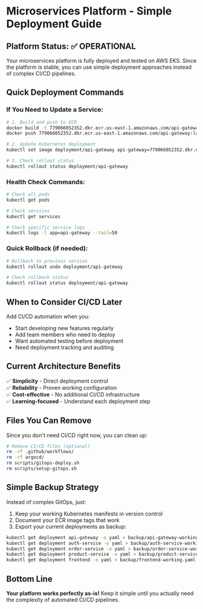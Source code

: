 # Microservices Platform - Simple Deployment Guide

## Platform Status: ✅ OPERATIONAL

Your microservices platform is fully deployed and tested on AWS EKS. Since the platform is stable, you can use simple deployment approaches instead of complex CI/CD pipelines.

## Quick Deployment Commands

### If You Need to Update a Service:

```bash
# 1. Build and push to ECR
docker build -t 779066052352.dkr.ecr.us-east-1.amazonaws.com/api-gateway:latest services/api-gateway/
docker push 779066052352.dkr.ecr.us-east-1.amazonaws.com/api-gateway:latest

# 2. Update Kubernetes deployment
kubectl set image deployment/api-gateway api-gateway=779066052352.dkr.ecr.us-east-1.amazonaws.com/api-gateway:latest

# 3. Check rollout status
kubectl rollout status deployment/api-gateway
```

### Health Check Commands:

```bash
# Check all pods
kubectl get pods

# Check services
kubectl get services

# Check specific service logs
kubectl logs -l app=api-gateway --tail=50
```

### Quick Rollback (if needed):

```bash
# Rollback to previous version
kubectl rollout undo deployment/api-gateway

# Check rollback status
kubectl rollout status deployment/api-gateway
```

## When to Consider CI/CD Later

Add CI/CD automation when you:

- Start developing new features regularly
- Add team members who need to deploy
- Want automated testing before deployment
- Need deployment tracking and auditing

## Current Architecture Benefits

✅ **Simplicity** - Direct deployment control  
✅ **Reliability** - Proven working configuration  
✅ **Cost-effective** - No additional CI/CD infrastructure  
✅ **Learning-focused** - Understand each deployment step

## Files You Can Remove

Since you don't need CI/CD right now, you can clean up:

```bash
# Remove CI/CD files (optional)
rm -rf .github/workflows/
rm -rf argocd/
rm scripts/gitops-deploy.sh
rm scripts/setup-gitops.sh
```

## Simple Backup Strategy

Instead of complex GitOps, just:

1. Keep your working Kubernetes manifests in version control
2. Document your ECR image tags that work
3. Export your current deployments as backup:

```bash
kubectl get deployment api-gateway -o yaml > backup/api-gateway-working.yaml
kubectl get deployment auth-service -o yaml > backup/auth-service-working.yaml
kubectl get deployment order-service -o yaml > backup/order-service-working.yaml
kubectl get deployment product-service -o yaml > backup/product-service-working.yaml
kubectl get deployment frontend -o yaml > backup/frontend-working.yaml
```

## Bottom Line

**Your platform works perfectly as-is!** Keep it simple until you actually need the complexity of automated CI/CD pipelines.
